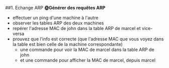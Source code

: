 ##1. Echange ARP
**🌞Générer des requêtes ARP**

- effectuer un ping d'une machine à l'autre  
- observer les tables ARP des deux machines  
- repérer l'adresse MAC de john dans la table ARP de marcel et vice-versa  
- prouvez que l'info est correcte (que l'adresse MAC que vous voyez dans la table est bien celle de la machine 
correspondante)  
    - une commande pour voir la MAC de marcel dans la table ARP de john  
    - et une commande pour afficher la MAC de marcel, depuis marcel  
    
